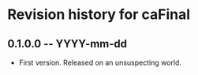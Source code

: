 # Revision history for caFinal

## 0.1.0.0  -- YYYY-mm-dd

* First version. Released on an unsuspecting world.
